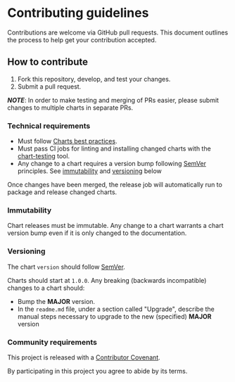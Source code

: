 # Contributing guidelines

Contributions are welcome via GitHub pull requests. This document outlines the process to help get your contribution accepted.

## How to contribute

1. Fork this repository, develop, and test your changes.
1. Submit a pull request.

***NOTE***: In order to make testing and merging of PRs easier, please submit changes to multiple charts in separate PRs.

### Technical requirements

- Must follow [Charts best practices](https://helm.sh/docs/topics/chart_best_practices).
- Must pass CI jobs for linting and installing changed charts with the [chart-testing](https://github.com/helm/chart-testing) tool.
- Any change to a chart requires a version bump following [SemVer](https://semver.org) principles. See [immutability](#immutability) and [versioning](#versioning) below

Once changes have been merged, the release job will automatically run to package and release changed charts.

### Immutability

Chart releases must be immutable. Any change to a chart warrants a chart version bump even if it is only changed to the documentation.

### Versioning

The chart `version` should follow [SemVer](https://semver.org/).

Charts should start at `1.0.0`. Any breaking (backwards incompatible) changes to a chart should:

- Bump the **MAJOR** version.
- In the `readme.md` file, under a section called "Upgrade", describe the manual steps necessary to upgrade to the new (specified) **MAJOR** version

### Community requirements

This project is released with a [Contributor Covenant](https://www.contributor-covenant.org).

By participating in this project you agree to abide by its terms.
